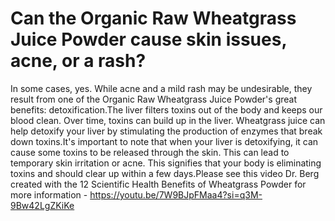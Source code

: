 # Can the Organic Raw Wheatgrass Juice Powder cause skin issues, acne, or a rash?

In some cases, yes. While acne and a mild rash may be undesirable, they result from one of the Organic Raw Wheatgrass Juice Powder's great benefits: detoxification.The liver filters toxins out of the body and keeps our blood clean. Over time, toxins can build up in the liver. Wheatgrass juice can help detoxify your liver by stimulating the production of enzymes that break down toxins.It's important to note that when your liver is detoxifying, it can cause some toxins to be released through the skin. This can lead to temporary skin irritation or acne. This signifies that your body is eliminating toxins and should clear up within a few days.Please see this video Dr. Berg created with the 12 Scientific Health Benefits of Wheatgrass Powder for more information - https://youtu.be/7W9BJpFMaa4?si=q3M-9Bw42LgZKiKe